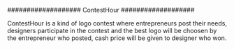 ###################
ContestHour
###################

ContestHour is a kind of logo contest where entrepreneurs post their needs, designers participate in the contest and the best logo will be choosen by the entrepreneur who posted, cash price will be given to designer who won.  
